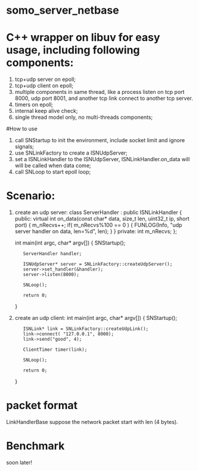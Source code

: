 # somo_server_netbase
# C++ wrapper on libuv for easy usage, including following components:

1. tcp+udp server on epoll;
2. tcp+udp client on epoll;
3. multiple components in same thread, like a process listen on tcp port 8000, udp port 8001, and another tcp link connect to another tcp server.
4. timers on epoll;
5. internal keep alive check;
6. single thread model only, no multi-threads components;

#How to use
1. call SNStartup to init the environment, include socket limit and ignore signals;
2. use SNLinkFactory to create a ISNUdpServer;
3. set a ISNLinkHandler to the ISNUdpServer, ISNLinkHandler.on_data will will be called when data come;
4. call SNLoop to start epoll loop;

# Scenario:
1. create an udp server:
      class ServerHandler : public ISNLinkHandler {
      public:
          virtual int  on_data(const char* data, size_t len, uint32_t ip, short port) {
              m_nRecvs++;
              if( m_nRecvs%100 == 0 ) {
                  FUNLOG(Info, "udp server handler on data, len=%d", len);
              }
          }
      private:
          int     m_nRecvs;
      };

      int main(int argc, char* argv[]) {
          SNStartup();

          ServerHandler handler;

          ISNUdpServer* server = SNLinkFactory::createUdpServer();
          server->set_handler(&handler);
          server->listen(8000);

          SNLoop();

          return 0;
      }
      
2. create an udp client:
      int main(int argc, char* argv[]) {
          SNStartup();

          ISNLink* link = SNLinkFactory::createUdpLink();
          link->connect( "127.0.0.1", 8000);
          link->send("good", 4);

          ClientTimer timer(link);

          SNLoop();

          return 0;
      }

# packet format
LinkHandlerBase suppose the network packet start with len (4 bytes). 
      
 # Benchmark
soon later!
 
